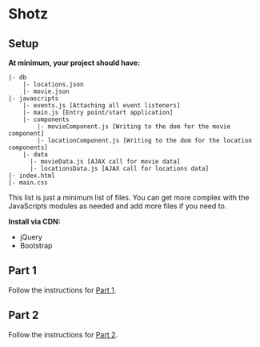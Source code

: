 # Shotz

## Setup

**At minimum, your project should have:**
```
|- db
    |- locations.json
    |- movie.json
|- javascripts
    |- events.js [Attaching all event listeners]
    |- main.js [Entry point/start application]
    |- components
        |- movieComponent.js [Writing to the dom for the movie component]
        |- locationComponent.js [Writing to the dom for the location components]
    |- data
      |- movieData.js [AJAX call for movie data]
      |- locationsData.js [AJAX call for locations data]
|- index.html
|- main.css
```

This list is just a minimum list of files.  You can get more complex with the JavaScripts modules as needed and add more files if you need to.

**Install via CDN:**

- jQuery
- Bootstrap

## Part 1
Follow the instructions for [Part 1](./part-1.md).

## Part 2
Follow the instructions for [Part 2](./part-2.md).

